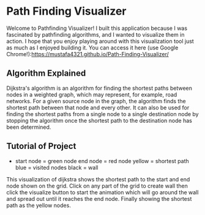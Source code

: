 # Path Finding Visualizer

Welcome to Pathfinding Visualizer! I built this application because I was fascinated by pathfinding algorithms, and I wanted to visualize them in action. I hope that you enjoy playing around with this visualization tool just as much as I enjoyed building it. You can access it here (use Google Chrome!):https://mustafa4321.github.io/Path-Finding-Visualizer/

## Algorithm Explained

Dijkstra's algorithm is an algorithm for finding the shortest paths between nodes in a weighted graph, which may represent, for example, road networks. For a given source node in the graph, the algorithm finds the shortest path between that node and every other. It can also be used for finding the shortest paths from a single node to a single destination node by stopping the algorithm once the shortest path to the destination node has been determined.

## Tutorial of Project
- start node = green node
end node = red node
yellow = shortest path 
blue = visited nodes
black = wall

This visualization of dijkstra shows the shortest path to the start and end node shown on the grid. Click on any part of the grid to create wall then click the visualize button to start the animation which will go around the wall and spread out until it reaches the end node. Finally showing the shortest path as the yellow nodes. 
